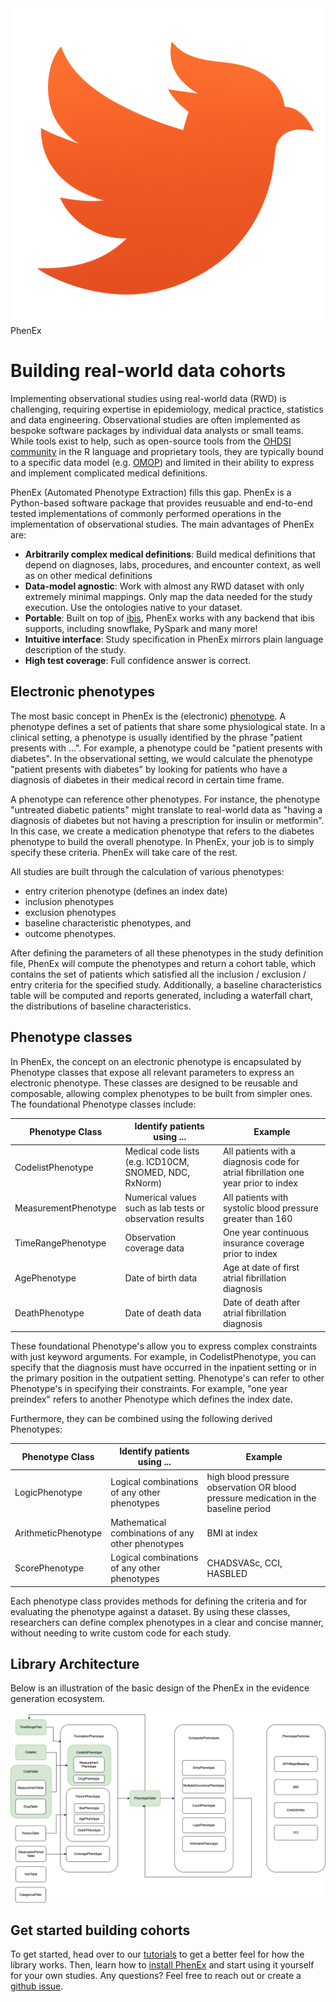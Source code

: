 <img src="assets/bird_icon.png" alt="Bird Icon" class="bird-icon-top-right">
<div id="main_title" class="my-class">PhenEx</div>

# Building real-world data cohorts


Implementing observational studies using real-world data (RWD) is challenging, requiring expertise in epidemiology, medical practice, statistics and data engineering. Observational studies are often implemented as bespoke software packages by individual data analysts or small teams. While tools exist to help, such as open-source tools from the [OHDSI community](https://ohdsi.github.io/Hades/) in the R language and proprietary tools, they are typically bound to a specific data model (e.g. [OMOP](https://ohdsi.github.io/CommonDataModel/cdm54.html)) and limited in their ability to express and implement complicated medical definitions.

PhenEx (Automated Phenotype Extraction) fills this gap. PhenEx is a Python-based software package that provides reusuable and end-to-end tested implementations of commonly performed operations in the implementation of observational studies. The main advantages of PhenEx are:

- **Arbitrarily complex medical definitions**: Build medical definitions that depend on diagnoses, labs, procedures, and encounter context, as well as on other medical definitions
- **Data-model agnostic**: Work with almost any RWD dataset with only extremely minimal mappings. Only map the data needed for the study execution. Use the ontologies native to your dataset.
- **Portable**: Built on top of [ibis](https://ibis-project.org/), PhenEx works with any backend that ibis supports, including snowflake, PySpark and many more!
- **Intuitive interface**: Study specification in PhenEx mirrors plain language description of the study.
- **High test coverage**: Full confidence answer is correct.

## Electronic phenotypes

The most basic concept in PhenEx is the (electronic) [phenotype](https://rethinkingclinicaltrials.org/chapters/conduct/electronic-health-records-based-phenotyping/electronic-health-records-based-phenotyping-introduction/). A phenotype defines a set of patients that share some physiological state. In a clinical setting, a phenotype is usually identified by the phrase "patient presents with ...". For example, a phenotype could be "patient presents with diabetes". In the observational setting, we would calculate the phenotype "patient presents with diabetes" by looking for patients who have a diagnosis of diabetes in their medical record in certain time frame.

A phenotype can reference other phenotypes. For instance, the phenotype "untreated diabetic patients" might translate to real-world data as "having a diagnosis of diabetes but not having a prescription for insulin or metformin". In this case, we create a medication phenotype that refers to the diabetes phenotype to build the overall phenotype. In PhenEx, your job is to simply specify these criteria. PhenEx will take care of the rest.

All studies are built through the calculation of various phenotypes:

- entry criterion phenotype (defines an index date)
- inclusion phenotypes
- exclusion phenotypes
- baseline characteristic phenotypes, and
- outcome phenotypes.

After defining the parameters of all these phenotypes in the study definition file, PhenEx will compute the phenotypes and return a cohort table, which contains the set of patients which satisfied all the inclusion / exclusion / entry criteria for the specified study. Additionally, a baseline characteristics table will be computed and reports generated, including a waterfall chart, the distributions of baseline characteristics.

## Phenotype classes

In PhenEx, the concept on an electronic phenotype is encapsulated by Phenotype classes that expose all relevant parameters to express an electronic phenotype. These classes are designed to be reusable and composable, allowing complex phenotypes to be built from simpler ones. The foundational Phenotype classes include:

| Phenotype Class             | Identify patients using ...                               | Example                                                                            |
| --------------------------- | --------------------------------------------------------- | ---------------------------------------------------------------------------------- |
| CodelistPhenotype           | Medical code lists (e.g. ICD10CM, SNOMED, NDC, RxNorm)    | All patients with a diagnosis code for atrial fibrillation one year prior to index |
| MeasurementPhenotype        | Numerical values such as lab tests or observation results | All patients with systolic blood pressure greater than 160                         |
| TimeRangePhenotype | Observation coverage data                                 | One year continuous insurance coverage prior to index                              |
| AgePhenotype                | Date of birth data                                        | Age at date of first atrial fibrillation diagnosis                                 |
| DeathPhenotype              | Date of death data                                        | Date of death after atrial fibrillation diagnosis                                  |

These foundational Phenotype's allow you to express complex constraints with just keyword arguments. For example, in CodelistPhenotype, you can specify that the diagnosis must have occurred in the inpatient setting or in the primary position in the outpatient setting. Phenotype's can refer to other Phenotype's in specifying their constraints. For example, "one year preindex" refers to another Phenotype which defines the index date.

Furthermore, they can be combined using the following derived Phenotypes:

| Phenotype Class     | Identify patients using ...                       | Example                                                                             |
| ------------------- | ------------------------------------------------- | ----------------------------------------------------------------------------------- |
| LogicPhenotype      | Logical combinations of any other phenotypes      | high blood pressure observation OR blood pressure medication in the baseline period |
| ArithmeticPhenotype | Mathematical combinations of any other phenotypes | BMI at index                                                                        |
| ScorePhenotype      | Logical combinations of any other phenotypes      | CHADSVASc, CCI, HASBLED                                                             |

Each phenotype class provides methods for defining the criteria and for evaluating the phenotype against a dataset. By using these classes, researchers can define complex phenotypes in a clear and concise manner, without needing to write custom code for each study.

## Library Architecture

Below is an illustration of the basic design of the PhenEx in the evidence generation ecosystem.

![Architecture](assets/architecture.png)

## Get started building cohorts

To get started, head over to our [tutorials](tutorials.md) to get a better feel for how the library works. Then, learn how to [install PhenEx](installation.md) and start using it yourself for your own studies. Any questions? Feel free to reach out or create a [github issue](https://github.com/Bayer-Group/PhenEx/issues).
